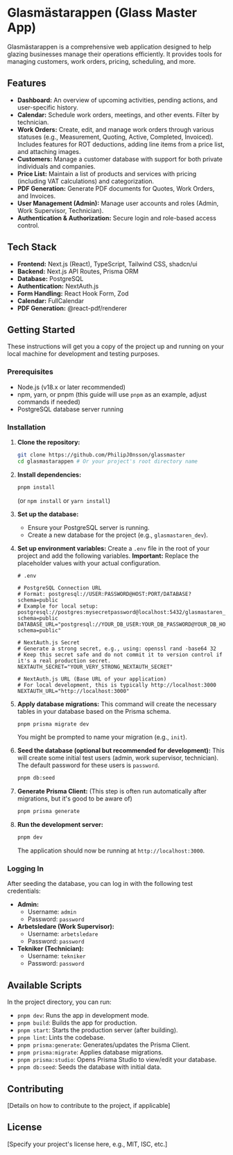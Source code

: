 # Glasmästarappen (Glass Master App)

Glasmästarappen is a comprehensive web application designed to help glazing businesses manage their operations efficiently. It provides tools for managing customers, work orders, pricing, scheduling, and more.

## Features

*   **Dashboard:** An overview of upcoming activities, pending actions, and user-specific history.
*   **Calendar:** Schedule work orders, meetings, and other events. Filter by technician.
*   **Work Orders:** Create, edit, and manage work orders through various statuses (e.g., Measurement, Quoting, Active, Completed, Invoiced). Includes features for ROT deductions, adding line items from a price list, and attaching images.
*   **Customers:** Manage a customer database with support for both private individuals and companies.
*   **Price List:** Maintain a list of products and services with pricing (including VAT calculations) and categorization.
*   **PDF Generation:** Generate PDF documents for Quotes, Work Orders, and Invoices.
*   **User Management (Admin):** Manage user accounts and roles (Admin, Work Supervisor, Technician).
*   **Authentication & Authorization:** Secure login and role-based access control.

## Tech Stack

*   **Frontend:** Next.js (React), TypeScript, Tailwind CSS, shadcn/ui
*   **Backend:** Next.js API Routes, Prisma ORM
*   **Database:** PostgreSQL
*   **Authentication:** NextAuth.js
*   **Form Handling:** React Hook Form, Zod
*   **Calendar:** FullCalendar
*   **PDF Generation:** @react-pdf/renderer

## Getting Started

These instructions will get you a copy of the project up and running on your local machine for development and testing purposes.

### Prerequisites

*   Node.js (v18.x or later recommended)
*   npm, yarn, or pnpm (this guide will use `pnpm` as an example, adjust commands if needed)
*   PostgreSQL database server running

### Installation

1.  **Clone the repository:**
    ```bash
    git clone https://github.com/PhilipJ0nsson/glassmaster
    cd glasmastarappen # Or your project's root directory name
    ```

2.  **Install dependencies:**
    ```bash
    pnpm install
    ```
    (or `npm install` or `yarn install`)

3.  **Set up the database:**
    *   Ensure your PostgreSQL server is running.
    *   Create a new database for the project (e.g., `glasmastaren_dev`).

4.  **Set up environment variables:**
    Create a `.env` file in the root of your project and add the following variables.
    **Important:** Replace the placeholder values with your actual configuration.

    ```env
    # .env

    # PostgreSQL Connection URL
    # Format: postgresql://USER:PASSWORD@HOST:PORT/DATABASE?schema=public
    # Example for local setup: postgresql://postgres:mysecretpassword@localhost:5432/glasmastaren_dev?schema=public
    DATABASE_URL="postgresql://YOUR_DB_USER:YOUR_DB_PASSWORD@YOUR_DB_HOST:YOUR_DB_PORT/YOUR_DB_NAME?schema=public"

    # NextAuth.js Secret
    # Generate a strong secret, e.g., using: openssl rand -base64 32
    # Keep this secret safe and do not commit it to version control if it's a real production secret.
    NEXTAUTH_SECRET="YOUR_VERY_STRONG_NEXTAUTH_SECRET"

    # NextAuth.js URL (Base URL of your application)
    # For local development, this is typically http://localhost:3000
    NEXTAUTH_URL="http://localhost:3000"
    ```

5.  **Apply database migrations:**
    This command will create the necessary tables in your database based on the Prisma schema.
    ```bash
    pnpm prisma migrate dev
    ```
    You might be prompted to name your migration (e.g., `init`).

6.  **Seed the database (optional but recommended for development):**
    This will create some initial test users (admin, work supervisor, technician).
    The default password for these users is `password`.
    ```bash
    pnpm db:seed
    ```

7.  **Generate Prisma Client:**
    (This step is often run automatically after migrations, but it's good to be aware of)
    ```bash
    pnpm prisma generate
    ```

8.  **Run the development server:**
    ```bash
    pnpm dev
    ```
    The application should now be running at `http://localhost:3000`.

### Logging In

After seeding the database, you can log in with the following test credentials:

*   **Admin:**
    *   Username: `admin`
    *   Password: `password`
*   **Arbetsledare (Work Supervisor):**
    *   Username: `arbetsledare`
    *   Password: `password`
*   **Tekniker (Technician):**
    *   Username: `tekniker`
    *   Password: `password`

## Available Scripts

In the project directory, you can run:

*   `pnpm dev`: Runs the app in development mode.
*   `pnpm build`: Builds the app for production.
*   `pnpm start`: Starts the production server (after building).
*   `pnpm lint`: Lints the codebase.
*   `pnpm prisma:generate`: Generates/updates the Prisma Client.
*   `pnpm prisma:migrate`: Applies database migrations.
*   `pnpm prisma:studio`: Opens Prisma Studio to view/edit your database.
*   `pnpm db:seed`: Seeds the database with initial data.

## Contributing

[Details on how to contribute to the project, if applicable]

## License

[Specify your project's license here, e.g., MIT, ISC, etc.]